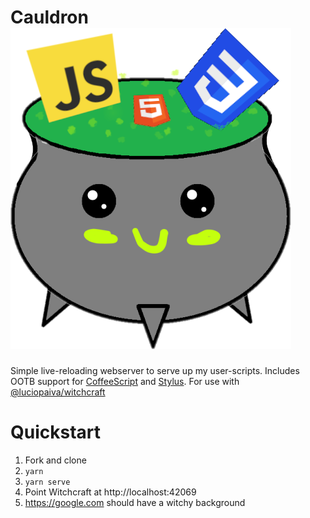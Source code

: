 # Cauldron ![Cauldron Logo](./logo.png)

Simple live-reloading webserver to serve up my user-scripts. Includes OOTB support for [CoffeeScript](https://coffeescript.org/) and [Stylus](https://stylus-lang.com/).
For use with [@luciopaiva/witchcraft](https://github.com/luciopaiva/witchcraft)

# Quickstart

1. Fork and clone
2. `yarn`
3. `yarn serve`
4. Point Witchcraft at http://localhost:42069
5. https://google.com should have a witchy background
